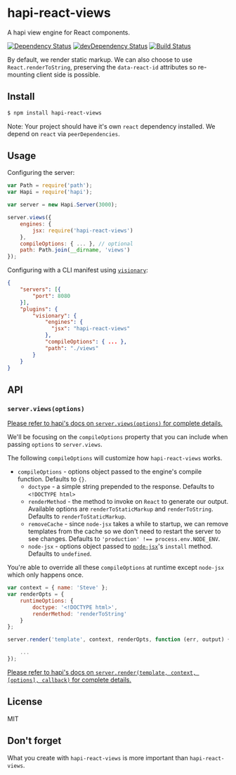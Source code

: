 # hapi-react-views

A hapi view engine for React components.

[![Dependency Status](https://david-dm.org/jedireza/hapi-react-views.svg?theme=shields.io)](https://david-dm.org/jedireza/hapi-react-views)
[![devDependency Status](https://david-dm.org/jedireza/hapi-react-views/dev-status.svg?theme=shields.io)](https://david-dm.org/jedireza/hapi-react-views#info=devDependencies)
[![Build Status](https://travis-ci.org/jedireza/hapi-react-views.svg?branch=master)](https://travis-ci.org/jedireza/hapi-react-views)

By default, we render static markup. We can also choose to use
`React.renderToString`, preserving the `data-react-id` attributes so
re-mounting client side is possible.


## Install

```bash
$ npm install hapi-react-views
```

Note: Your project should have it's own `react` dependency installed. We depend
on `react` via `peerDependencies`.


## Usage

Configuring the server:

```js
var Path = require('path');
var Hapi = require('hapi');

var server = new Hapi.Server(3000);

server.views({
    engines: {
        jsx: require('hapi-react-views')
    },
    compileOptions: { ... }, // optional
    path: Path.join(__dirname, 'views')
});
```

Configuring with a CLI manifest using
[`visionary`](https://github.com/hapijs/visionary):

```json
{
    "servers": [{
        "port": 8080
    }],
    "plugins": {
        "visionary": {
            "engines": {
              "jsx": "hapi-react-views"
            },
            "compileOptions": { ... },
            "path": "./views"
        }
    }
}
```


## API

### `server.views(options)`

[Please refer to hapi's docs on
`server.views(options)` for complete details.](http://hapijs.com/api#serverviewsoptions)

We'll be focusing on the `compileOptions` property that you can include when
passing `options` to `server.views`.

The following `compileOptions` will customize how `hapi-react-views` works.

  - `compileOptions` - options object passed to the engine's compile function.
    Defaults to `{}`.
    - `doctype` - a simple string prepended to the response. Defaults to
      `<!DOCTYPE html>`
    - `renderMethod` - the method to invoke on `React` to generate our output.
       Available options are `renderToStaticMarkup` and `renderToString`.
       Defaults to `renderToStaticMarkup`.
    - `removeCache` - since `node-jsx` takes a while to startup, we can remove
      templates from the cache so we don't need to restart the server to see
      changes. Defaults to `'production' !== process.env.NODE_ENV`.
    - `node-jsx` - options object passed to
      [`node-jsx`](https://github.com/petehunt/node-jsx)'s `install` method.
      Defaults to `undefined`.

You're able to override all these `compileOptions` at runtime except `node-jsx`
which only happens once.

```js
var context = { name: 'Steve' };
var renderOpts = {
    runtimeOptions: {
        doctype: '<!DOCTYPE html>',
        renderMethod: 'renderToString'
    }
};

server.render('template', context, renderOpts, function (err, output) {

    ...
});
```

[Please refer to hapi's docs on
`server.render(template, context, [options], callback)` for complete details.](http://hapijs.com/api#serverrendertemplate-context-options-callback)


## License

MIT


## Don't forget

What you create with `hapi-react-views` is more important than `hapi-react-views`.
